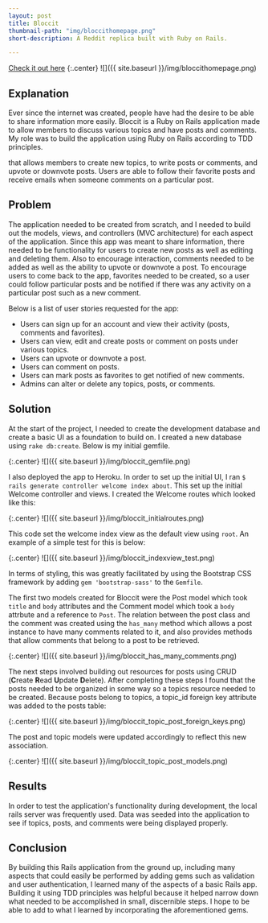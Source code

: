 ```yaml
---
layout: post
title: Bloccit
thumbnail-path: "img/bloccithomepage.png"
short-description: A Reddit replica built with Ruby on Rails.

---
```

[Check it out here](https://bloccit-community.herokuapp.com/)
{:.center}
![]({{ site.baseurl }}/img/bloccithomepage.png)

## Explanation
Ever since the internet was created, people have had the desire to be able to share information more easily. Bloccit is a Ruby on Rails application made to allow members to discuss various topics and have posts and comments. My role was to build the application using Ruby on Rails according to TDD principles.

that allows members to create new topics, to write posts or comments, and upvote or downvote posts. Users are able to follow their favorite posts and receive emails when someone comments on a particular post.

## Problem

The application needed to be created from scratch, and I needed to build out the models, views, and controllers (MVC architecture) for each aspect of the application. Since this app was meant to share information, there needed to be functionality for users to create new posts as well as editing and deleting them. Also to encourage interaction, comments needed to be added as well as the ability to upvote or downvote a post. To encourage users to come back to the app, favorites needed to be created, so a user could follow particular posts and be notified if there was any activity on a particular post such as a new comment.

Below is a list of user stories requested for the app:

- Users can sign up for an account and view their activity (posts, comments and favorites).
- Users can view, edit and create posts or comment on posts under various topics.
- Users can upvote or downvote a post.
- Users can comment on posts.
- Users can mark posts as favorites to get notified of new comments.
- Admins can alter or delete any topics, posts, or comments.

## Solution

At the start of the project, I needed to create the development database and create a basic UI as a foundation to build on. I created a new database using `rake db:create`. Below is my initial gemfile.

{:.center}
![]({{ site.baseurl }}/img/bloccit_gemfile.png)

I also deployed the app to Heroku. In order to set up the initial UI, I ran `$ rails generate controller welcome index about`. This set up the initial Welcome controller and views. I created the Welcome routes which looked like this:

{:.center}
![]({{ site.baseurl }}/img/bloccit_initialroutes.png)

This code set the welcome index view as the default view using `root`. An example of a simple test for this is below:

{:.center}
![]({{ site.baseurl }}/img/bloccit_indexview_test.png)

In terms of styling, this was greatly facilitated by using the Bootstrap CSS framework by adding `gem 'bootstrap-sass'` to the `Gemfile`.

The first two models created for Bloccit were the Post model which took `title` and `body` attributes and the Comment model which took a `body` attrbute and a reference to `Post`. The relation between the post class and the comment was created using the `has_many` method which allows a post instance to have many comments related to it, and also provides methods that allow comments that belong to a post to be retrieved.

{:.center}
![]({{ site.baseurl }}/img/bloccit_has_many_comments.png)

The next steps involved building out resources for posts using CRUD (**C**reate **R**ead **U**pdate **D**elete). After completing these steps I found that the posts needed to be organized in some way so a topics resource needed to be created. Because posts belong to topics, a topic_id foreign key attribute was added to the posts table:

{:.center}
![]({{ site.baseurl }}/img/bloccit_topic_post_foreign_keys.png)

The post and topic models were updated accordingly to reflect this new association.

{:.center}
![]({{ site.baseurl }}/img/bloccit_topic_post_models.png)

## Results

In order to test the application's functionality during development, the local rails server was frequently used. Data was seeded into the application to see if topics, posts, and comments were being displayed properly.

## Conclusion

By building this Rails application from the ground up, including many aspects that could easily be performed by adding gems such as validation and user authentication, I learned many of the aspects of a basic Rails app. Building it using TDD principles was helpful because it helped narrow down what needed to be accomplished in small, discernible steps. I hope to be able to add to what I learned by incorporating the aforementioned gems. 
